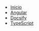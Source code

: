 <!-- docs/_sidebar.md -->

* [Inicio](/)
* [Angular](/es/angular/index.md "Angular")
* [Docsify](/es/docsify.md "Docsify")
* [TypeScript](/es/ts.md "TypeScript")

